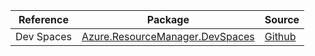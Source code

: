| Reference | Package | Source |
|---|---|---|
|Dev Spaces|[Azure.ResourceManager.DevSpaces](https://www.nuget.org/packages/Azure.ResourceManager.DevSpaces)|[Github](https://github.com/Azure/azure-sdk-for-net/blob/main/sdk/devspaces/Azure.ResourceManager.DevSpaces)|
